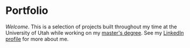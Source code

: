 # Portfolio
*Welcome*. This is a selection of projects built throughout my time at the University of Utah while working on my [master's degree](https://msd.utah.edu). See my [LinkedIn profile](linkedin.com/in/mattjosse) for more about me.

